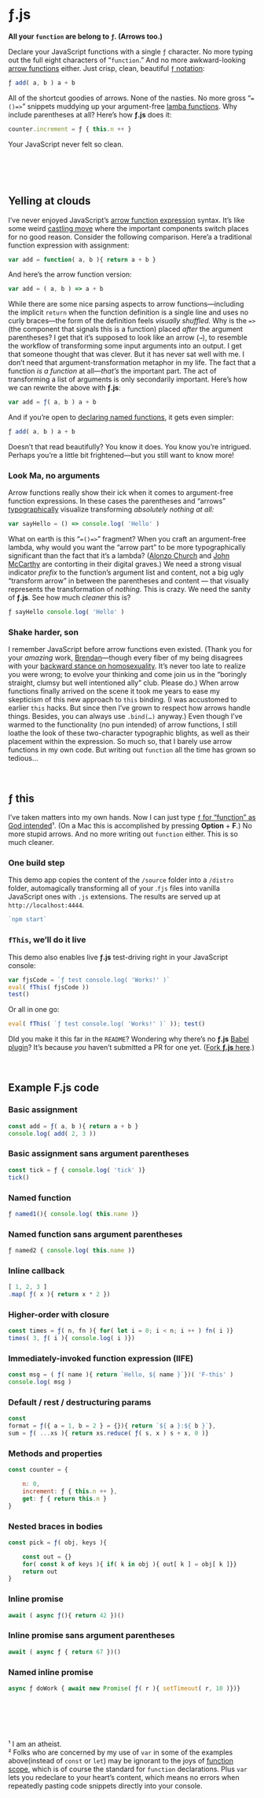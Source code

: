 

# ƒ.js

__All your `function` are belong to `ƒ`. (Arrows too.)__  

Declare your JavaScript functions with a single `ƒ` character. No more typing out the full eight characters of “`function`.” And no more awkward-looking [arrow functions](https://developer.mozilla.org/en-US/docs/Web/JavaScript/Reference/Functions/Arrow_functions) either. Just crisp, clean, beautiful [`ƒ` notation](https://en.wikipedia.org/wiki/%C6%91#Italic): 

```javascript
ƒ add( a, b ) a + b
```

All of the shortcut goodies of arrows. None of the nasties. No more gross “`=()=>`” snippets muddying up your argument-free [lamba functions](https://en.wikipedia.org/wiki/Anonymous_function). Why include parentheses at all? Here’s how __ƒ.js__ does it:

```javascript
counter.increment = ƒ { this.n ++ }
```
Your JavaScript never felt so clean.




<br><br><br>




##  Yelling at clouds

I’ve never enjoyed JavaScript’s
[arrow function expression](https://developer.mozilla.org/en-US/docs/Web/JavaScript/Reference/Functions/Arrow_functions) syntax. It’s like some weird 
[castling move](https://en.wikipedia.org/wiki/Castling) where the important components switch places for no good reason. Consider the following comparison. Here’a a traditional function expression with assignment:

```javascript
var add = function( a, b ){ return a + b }
```

And here’s the arrow function version:

```javascript
var add = ( a, b ) => a + b
```

While there are some nice parsing aspects to arrow functions—including the implicit `return` when the function definition is a single line and uses no curly braces—the form of the definition feels _visually shuffled._ Why is the `=>` (the component that signals this is a function) placed _after_ the argument parentheses? I get that it’s supposed to look like an arrow (`→`), to resemble the workflow of transforming some input arguments into an output. I get that someone thought that was clever. But it has never sat well with me. I don’t need that argument-transformation metaphor in my life. The fact that a function _is a function_ at all—_that’s_ the important part. The act of transforming a list of arguments is only secondarily important. Here’s how we can rewrite the above with __ƒ.js__:
```javascript
var add = ƒ( a, b ) a + b
```

And if you’re open to [declaring named functions](https://developer.mozilla.org/en-US/docs/Web/JavaScript/Guide/Functions#function_declarations), it gets even simpler:

```javascript
ƒ add( a, b ) a + b
```
Doesn’t that read beautifully? You know it does. You know you’re intrigued. Perhaps you’re a little bit frightened—but you still want to know more!




###  Look Ma, no arguments

Arrow functions really show their ick when it comes to argument-free function expressions. In these cases the parentheses and “arrows” [typographically](https://en.wikipedia.org/wiki/Typography) visualize transforming _absolutely nothing at all:_ 

```javascript
var sayHello = () => console.log( 'Hello' )
```

What on earth is this “`=()=>`” fragment? When you craft an argument-free lambda, why would you want the “arrow part” to be more typographically significant than the fact that it’s a lambda? ([Alonzo Church](https://en.wikipedia.org/wiki/Alonzo_Church) and [John McCarthy](https://en.wikipedia.org/wiki/John_McCarthy_(computer_scientist)) are contorting in their digital graves.) We need a strong visual indicator _prefix_ to the function’s argument list and content, not a big ugly “transform arrow” in between the parentheses and content — that visually represents the transformation of _nothing_. This is crazy. We need the sanity of __ƒ.js__. See how much _cleaner_ this is?

```javascript
ƒ sayHello console.log( 'Hello' )
```




###  Shake harder, son

I remember JavaScript before arrow functions even existed. (Thank you for your _amazing_ work, [Brendan](https://en.wikipedia.org/wiki/Brendan_Eich)—though every fiber of my being disagrees with your [backward stance on homosexuality](https://www.theguardian.com/technology/2014/apr/03/mozilla-ceo-brendan-eich-resigns-prop-8). It’s never too late to realize you were wrong; to evolve your thinking and come join us in the “boringly straight, clumsy but well intentioned ally” club. Please do.) When arrow functions finally arrived on the scene it took me years to ease my skepticism of this new approach to `this` binding. (I was accustomed to earlier `this` hacks. But since then I’ve grown to respect how arrows handle things. Besides, you can always use `.bind(…)` anyway.) Even though I’ve warmed to the functionality (no pun intended) of arrow functions, I still loathe the look of these two-character typographic blights, as well as their placement within the expression. So much so, that I barely use arrow functions in my own code. But writing out `function` all the time has grown so tedious… 


<br>


##  ƒ this

I’ve taken matters into my own hands. Now I can just type [`ƒ` for “function” as God intended](https://en.wikipedia.org/wiki/%C6%91#Italic)¹. (On a Mac this is accomplished by pressing __Option__ + __F__.) No more stupid arrows. And no more writing out `function` either. This is so much cleaner. 


###  One build step

This demo app copies the content of the `/source` folder into a `/distro` folder, automagically transforming all of your .`fjs` files into vanilla JavaScript ones with `.js` extensions. The results are served up at `http://localhost:4444`. 
```javascript
`npm start`
```

###  `fThis`, we’ll do it live

This demo also enables live __ƒ.js__ test-driving right in your JavaScript console:
```javascript
var fjsCode = `ƒ test console.log( 'Works!' )`
eval( fThis( fjsCode ))
test()
```

Or all in one go:
```javascript
eval( fThis( `ƒ test console.log( 'Works!' )` )); test()
```

DId you make it this far in the `README`? Wondering why there’s no __ƒ.js__ [Babel plugin](https://babeljs.io/)? It’s because _you_ haven’t submitted a PR for one yet. ([Fork __ƒ.js__ here](https://github.com/stewdio/f-js/fork).)




<br>




##  Example F.js code

###  Basic assignment
```javascript
const add = ƒ( a, b ){ return a + b }  
console.log( add( 2, 3 ))
```

###  Basic assignment sans argument parentheses
```javascript
const tick = ƒ { console.log( 'tick' )}  
tick()
```

###  Named function
```javascript
ƒ named1(){ console.log( this.name )}
```

###  Named function sans argument parentheses
```javascript
ƒ named2 { console.log( this.name )}
```

###  Inline callback
```javascript
[ 1, 2, 3 ]
.map( ƒ( x ){ return x * 2 })
```

###  Higher-order with closure
```javascript
const times = ƒ( n, fn ){ for( let i = 0; i < n; i ++ ) fn( i )}
times( 3, ƒ( i ){ console.log( i )})
```

###  Immediately-invoked function expression (IIFE)
```javascript
const msg = ( ƒ( name ){ return `Hello, ${ name }`})( 'F-this' )
console.log( msg )
```

###  Default / rest / destructuring params
```javascript
const 
format = ƒ({ a = 1, b = 2 } = {}){ return `${ a }:${ b }`},
sum = ƒ( ...xs ){ return xs.reduce( ƒ( s, x ) s + x, 0 )}
```

###  Methods and properties
```javascript
const counter = {

	n: 0,
	increment: ƒ { this.n ++ },
	get: ƒ { return this.n }
}
```

###  Nested braces in bodies
```javascript
const pick = ƒ( obj, keys ){

	const out = {}
	for( const k of keys ){ if( k in obj ){ out[ k ] = obj[ k ]}}
	return out
}
```

###  Inline promise
```javascript
await ( async ƒ(){ return 42 })()
```

###  Inline promise sans argument parentheses
```javascript
await ( async ƒ { return 67 })()
```

###  Named inline promise
```javascript
async ƒ doWork { await new Promise( ƒ( r ){ setTimeout( r, 10 )})}
```


<br><br><br><br>



¹ I am an atheist.  
² Folks who are concerned by my use of `var` in some of the examples above(instead of `const` or `let`) may be ignorant to the joys of [function scope](https://developer.mozilla.org/en-US/docs/Web/JavaScript/Guide/Closures#scoping_with_let_and_const), which is of course the standard for `function` declarations. Plus `var` lets you redeclare to your heart’s content, which means no errors when repeatedly pasting code snippets directly into your console. 